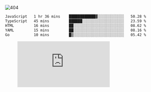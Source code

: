 ![404](https://user-images.githubusercontent.com/378023/89412096-6f759d80-d761-11ea-8c57-84b30ef3f2b1.png)

<!--START_SECTION:waka-->

```txt
JavaScript   1 hr 36 mins    ████████████▓░░░░░░░░░░░░   50.28 %
TypeScript   45 mins         ██████░░░░░░░░░░░░░░░░░░░   23.59 %
HTML         16 mins         ██░░░░░░░░░░░░░░░░░░░░░░░   08.62 %
YAML         15 mins         ██░░░░░░░░░░░░░░░░░░░░░░░   08.16 %
Go           10 mins         █▒░░░░░░░░░░░░░░░░░░░░░░░   05.42 %
```

<!--END_SECTION:waka-->
<figure><embed src="https://wakatime.com/share/@018b853e-267a-435d-a858-33e2b098b9d7/f3c3aa68-553a-4373-a9f9-2d456f62f780.svg"></embed></figure>
